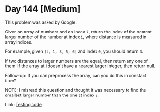 # Day 144 \[Medium\]

This problem was asked by Google.

Given an array of numbers and an index `i`, return the index of the nearest larger number of the number at index `i`, where distance is measured in array indices.

For example, given `[4, 1, 3, 5, 6]` and index `0`, you should return `3`.

If two distances to larger numbers are the equal, then return any one of them. If the array at i doesn't have a nearest larger integer, then return null.

Follow-up: If you can preprocess the array, can you do this in constant time?

NOTE: I misread this question and thought it was necessary to find the smallest
larger number than the one at index `i`.

Link: [Testing code](../../../../test/kotlin/dcp/day144)                                                                                                                                                                                                                                                                                                                                                                                                          
